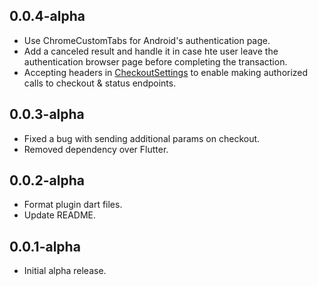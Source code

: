 ## 0.0.4-alpha

* Use ChromeCustomTabs for Android's authentication page.
* Add a canceled result and handle it in case hte user leave the authentication browser page before completing the transaction.
* Accepting headers in [CheckoutSettings](lib/src/models/checkout_settings.dart) to enable making authorized calls to checkout & status endpoints.

## 0.0.3-alpha

* Fixed a bug with sending additional params on checkout.
* Removed dependency over Flutter.
## 0.0.2-alpha

* Format plugin dart files.
* Update README.

## 0.0.1-alpha

* Initial alpha release.
